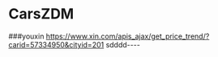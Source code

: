 # CarsZDM
###youxin https://www.xin.com/apis_ajax/get_price_trend/?carid=57334950&cityid=201
sdddd----

